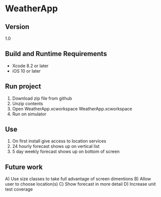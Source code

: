 # WeatherApp
## Version
1.0

## Build and Runtime Requirements
+ Xcode 8.2 or later
+ iOS 10 or later

## Run project
1. Download zip file from github
2. Unzip contents
3. Open WeatherApp.xcworkspace WeatherApp.xcworkspace
4. Run on simulator

## Use
1. On first install give access to location services
2. 24 hourly forecast shows up on vertical list
3. 5 day weekly forecast shows up on bottom of screen

## Future work 
A) Use size classes to take full advantage of screen dimentions
B) Allow user to choose location(s)
C) Show forecast in more detail
D) Increase unit test coverage
